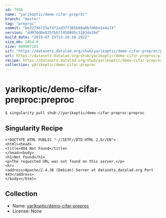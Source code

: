 ```yaml
---
id: 7936
name: "yarikoptic/demo-cifar-preproc"
branch: "master"
tag: "preproc"
commit: "be2279b725ef4f2ad37f305b68a8b7d6be1e4a74"
version: "dd070d0e835fbb714508d5c3183da36d"
build_date: "2019-07-19T15:20:10.282Z"
size_mb: 1854.0
size: 889987103
sif: "https://datasets.datalad.org/shub/yarikoptic/demo-cifar-preproc/preproc/2019-07-19-be2279b7-dd070d0e/dd070d0e835fbb714508d5c3183da36d.sif"
url: https://datasets.datalad.org/shub/yarikoptic/demo-cifar-preproc/preproc/2019-07-19-be2279b7-dd070d0e/
recipe: https://datasets.datalad.org/shub/yarikoptic/demo-cifar-preproc/preproc/2019-07-19-be2279b7-dd070d0e/Singularity
collection: yarikoptic/demo-cifar-preproc
---
```


# yarikoptic/demo-cifar-preproc:preproc

```bash
$ singularity pull shub://yarikoptic/demo-cifar-preproc:preproc
```

## Singularity Recipe

```singularity
<!DOCTYPE HTML PUBLIC "-//IETF//DTD HTML 2.0//EN">
<html><head>
<title>404 Not Found</title>
</head><body>
<h1>Not Found</h1>
<p>The requested URL was not found on this server.</p>
<hr>
<address>Apache/2.4.38 (Debian) Server at datasets.datalad.org Port 443</address>
</body></html>
```

## Collection

 - Name: [yarikoptic/demo-cifar-preproc](https://github.com/yarikoptic/demo-cifar-preproc)
 - License: None

